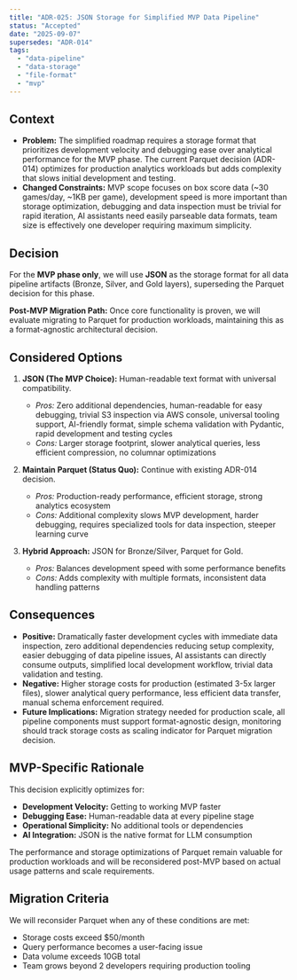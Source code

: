 ```yaml
---
title: "ADR-025: JSON Storage for Simplified MVP Data Pipeline"
status: "Accepted"
date: "2025-09-07"
supersedes: "ADR-014"
tags:
  - "data-pipeline"
  - "data-storage"
  - "file-format"
  - "mvp"
---
```


## Context

* **Problem:** The simplified roadmap requires a storage format that prioritizes development velocity and debugging ease over analytical performance for the MVP phase. The current Parquet decision (ADR-014) optimizes for production analytics workloads but adds complexity that slows initial development and testing.
* **Changed Constraints:** MVP scope focuses on box score data (~30 games/day, ~1KB per game), development speed is more important than storage optimization, debugging and data inspection must be trivial for rapid iteration, AI assistants need easily parseable data formats, team size is effectively one developer requiring maximum simplicity.

## Decision

For the **MVP phase only**, we will use **JSON** as the storage format for all data pipeline artifacts (Bronze, Silver, and Gold layers), superseding the Parquet decision for this phase.

**Post-MVP Migration Path:** Once core functionality is proven, we will evaluate migrating to Parquet for production workloads, maintaining this as a format-agnostic architectural decision.

## Considered Options

1. **JSON (The MVP Choice):** Human-readable text format with universal compatibility.
   * *Pros:* Zero additional dependencies, human-readable for easy debugging, trivial S3 inspection via AWS console, universal tooling support, AI-friendly format, simple schema validation with Pydantic, rapid development and testing cycles
   * *Cons:* Larger storage footprint, slower analytical queries, less efficient compression, no columnar optimizations

2. **Maintain Parquet (Status Quo):** Continue with existing ADR-014 decision.
   * *Pros:* Production-ready performance, efficient storage, strong analytics ecosystem
   * *Cons:* Additional complexity slows MVP development, harder debugging, requires specialized tools for data inspection, steeper learning curve

3. **Hybrid Approach:** JSON for Bronze/Silver, Parquet for Gold.
   * *Pros:* Balances development speed with some performance benefits
   * *Cons:* Adds complexity with multiple formats, inconsistent data handling patterns

## Consequences

* **Positive:** Dramatically faster development cycles with immediate data inspection, zero additional dependencies reducing setup complexity, easier debugging of data pipeline issues, AI assistants can directly consume outputs, simplified local development workflow, trivial data validation and testing.
* **Negative:** Higher storage costs for production (estimated 3-5x larger files), slower analytical query performance, less efficient data transfer, manual schema enforcement required.
* **Future Implications:** Migration strategy needed for production scale, all pipeline components must support format-agnostic design, monitoring should track storage costs as scaling indicator for Parquet migration decision.

## MVP-Specific Rationale

This decision explicitly optimizes for:
- **Development Velocity:** Getting to working MVP faster
- **Debugging Ease:** Human-readable data at every pipeline stage  
- **Operational Simplicity:** No additional tools or dependencies
- **AI Integration:** JSON is the native format for LLM consumption

The performance and storage optimizations of Parquet remain valuable for production workloads and will be reconsidered post-MVP based on actual usage patterns and scale requirements.

## Migration Criteria

We will reconsider Parquet when any of these conditions are met:
- Storage costs exceed $50/month
- Query performance becomes a user-facing issue
- Data volume exceeds 10GB total
- Team grows beyond 2 developers requiring production tooling
